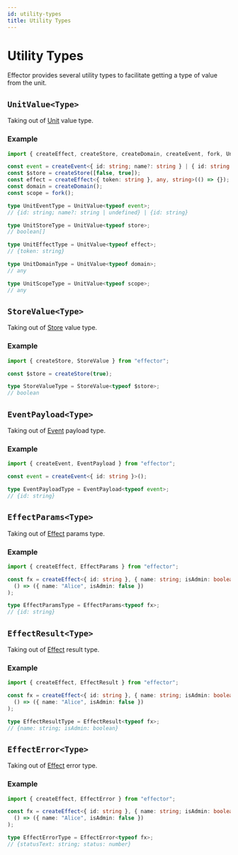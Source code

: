 ```yaml
---
id: utility-types
title: Utility Types
---
```


# Utility Types

Effector provides several utility types to facilitate getting a type of value from the unit.

## `UnitValue<Type>`

Taking out of [Unit](/en/explanation/glossary#common-unit) value type.

### Example

```ts
import { createEffect, createStore, createDomain, createEvent, fork, UnitValue } from "effector";

const event = createEvent<{ id: string; name?: string } | { id: string }>();
const $store = createStore([false, true]);
const effect = createEffect<{ token: string }, any, string>(() => {});
const domain = createDomain();
const scope = fork();

type UnitEventType = UnitValue<typeof event>;
// {id: string; name?: string | undefined} | {id: string}

type UnitStoreType = UnitValue<typeof store>;
// boolean[]

type UnitEffectType = UnitValue<typeof effect>;
// {token: string}

type UnitDomainType = UnitValue<typeof domain>;
// any

type UnitScopeType = UnitValue<typeof scope>;
// any
```

## `StoreValue<Type>`

Taking out of [Store](/en/api/effector/Store) value type.

### Example

```ts
import { createStore, StoreValue } from "effector";

const $store = createStore(true);

type StoreValueType = StoreValue<typeof $store>;
// boolean
```

## `EventPayload<Type>`

Taking out of [Event](/en/api/effector/Event) payload type.

### Example

```ts
import { createEvent, EventPayload } from "effector";

const event = createEvent<{ id: string }>();

type EventPayloadType = EventPayload<typeof event>;
// {id: string}
```

## `EffectParams<Type>`

Taking out of [Effect](/en/api/effector/Effect) params type.

### Example

```ts
import { createEffect, EffectParams } from "effector";

const fx = createEffect<{ id: string }, { name: string; isAdmin: boolean }, { statusText: string; status: number }>(
  () => ({ name: "Alice", isAdmin: false })
);

type EffectParamsType = EffectParams<typeof fx>;
// {id: string}
```

## `EffectResult<Type>`

Taking out of [Effect](/en/api/effector/Effect) result type.

### Example

```ts
import { createEffect, EffectResult } from "effector";

const fx = createEffect<{ id: string }, { name: string; isAdmin: boolean }, { statusText: string; status: number }>(
  () => ({ name: "Alice", isAdmin: false })
);

type EffectResultType = EffectResult<typeof fx>;
// {name: string; isAdmin: boolean}
```

## `EffectError<Type>`

Taking out of [Effect](/en/api/effector/Effect) error type.

### Example

```ts
import { createEffect, EffectError } from "effector";

const fx = createEffect<{ id: string }, { name: string; isAdmin: boolean }, { statusText: string; status: number }>(
  () => ({ name: "Alice", isAdmin: false })
);

type EffectErrorType = EffectError<typeof fx>;
// {statusText: string; status: number}
```
